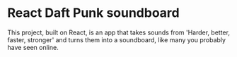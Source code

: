 # React Daft Punk soundboard

This project, built on React, is an app that takes sounds from 'Harder, better, faster, stronger' and turns them into a soundboard, like many you probably have seen online.